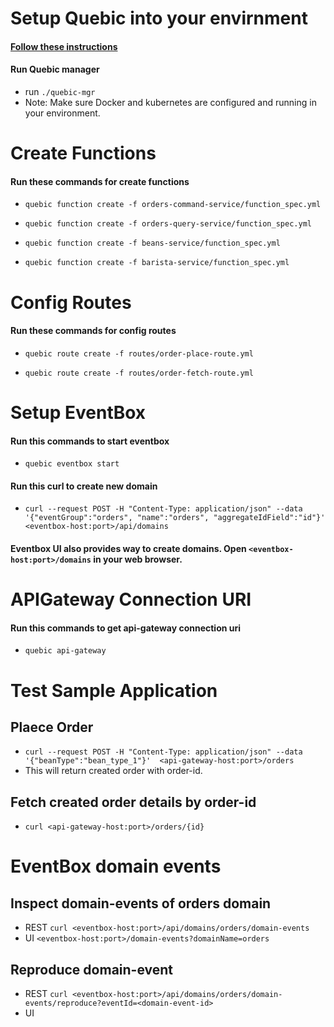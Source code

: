 # Setup Quebic into your envirnment
#### [Follow these instructions](https://github.com/quebic-source/quebic#getting-started)
#### Run Quebic manager
* run `./quebic-mgr`
* Note: Make sure Docker and  kubernetes are configured and running in your environment.

# Create Functions
#### Run these commands for create functions
* `quebic function create -f orders-command-service/function_spec.yml`

* `quebic function create -f orders-query-service/function_spec.yml`

* `quebic function create -f beans-service/function_spec.yml`

* `quebic function create -f barista-service/function_spec.yml`

# Config Routes
#### Run these commands for config routes
* `quebic route create -f routes/order-place-route.yml`

* `quebic route create -f routes/order-fetch-route.yml`

# Setup EventBox
#### Run this commands to start eventbox
* `quebic eventbox start`

#### Run this curl to create new domain 
* `curl --request POST -H "Content-Type: application/json" --data '{"eventGroup":"orders", "name":"orders", "aggregateIdField":"id"}'  <eventbox-host:port>/api/domains`

#### Eventbox UI also provides way to create domains. Open `<eventbox-host:port>/domains` in your web browser.

# APIGateway Connection URI
#### Run this commands to get api-gateway connection uri
* `quebic api-gateway`

# Test Sample Application
## Plaece Order 
* `curl --request POST -H "Content-Type: application/json" --data '{"beanType":"bean_type_1"}'  <api-gateway-host:port>/orders`
* This will return created order with order-id.

## Fetch created order details by order-id
* `curl <api-gateway-host:port>/orders/{id}`

# EventBox domain events
## Inspect domain-events of orders domain 
* REST `curl <eventbox-host:port>/api/domains/orders/domain-events`
* UI `<eventbox-host:port>/domain-events?domainName=orders`

## Reproduce domain-event
* REST `curl <eventbox-host:port>/api/domains/orders/domain-events/reproduce?eventId=<domain-event-id>`
* UI
